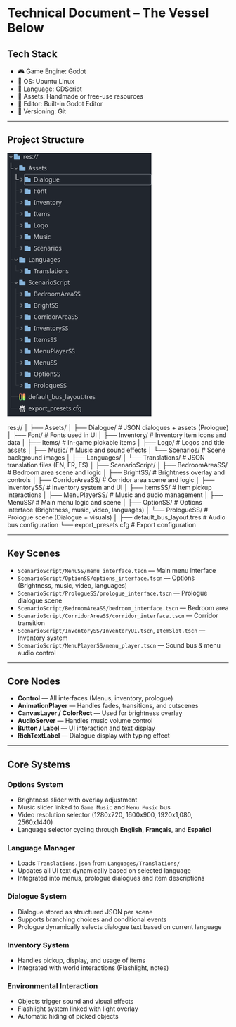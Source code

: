 # Technical Document – The Vessel Below

## Tech Stack

- 🎮 Game Engine: Godot
- 🐧 OS: Ubuntu Linux
- 📜 Language: GDScript
- 🎨 Assets: Handmade or free-use resources
- 🧠 Editor: Built-in Godot Editor
- 🧬 Versioning: Git

---

## Project Structure

![Image Placeholder – Scene Structure](images/structure_placeholder.png)

res://
│
├── Assets/
│   ├── Dialogue/               # JSON dialogues + assets (Prologue)
│   ├── Font/                   # Fonts used in UI
│   ├── Inventory/              # Inventory item icons and data
│   ├── Items/                  # In-game pickable items
│   ├── Logo/                   # Logos and title assets
│   ├── Music/                  # Music and sound effects
│   └── Scenarios/              # Scene background images
│
├── Languages/
│   └── Translations/           # JSON translation files (EN, FR, ES)
│
├── ScenarioScript/
│   ├── BedroomAreaSS/          # Bedroom area scene and logic
│   ├── BrightSS/               # Brightness overlay and controls
│   ├── CorridorAreaSS/         # Corridor area scene and logic
│   ├── InventorySS/            # Inventory system and UI
│   ├── ItemsSS/                # Item pickup interactions
│   ├── MenuPlayerSS/           # Music and audio management
│   ├── MenuSS/                 # Main menu logic and scene
│   ├── OptionSS/               # Options interface (Brightness, music, video, languages)
│   └── PrologueSS/             # Prologue scene (Dialogue + visuals)
│
├── default_bus_layout.tres      # Audio bus configuration
└── export_presets.cfg           # Export configuration

---

## Key Scenes

- `ScenarioScript/MenuSS/menu_interface.tscn` — Main menu interface
- `ScenarioScript/OptionSS/options_interface.tscn` — Options (Brightness, music, video, languages)
- `ScenarioScript/PrologueSS/prologue_interface.tscn` — Prologue dialogue scene
- `ScenarioScript/BedroomAreaSS/bedroom_interface.tscn` — Bedroom area
- `ScenarioScript/CorridorAreaSS/corridor_interface.tscn` — Corridor transition
- `ScenarioScript/InventorySS/InventoryUI.tscn`, `ItemSlot.tscn` — Inventory system
- `ScenarioScript/MenuPlayerSS/menu_player.tscn` — Sound bus & menu audio control

---

## Core Nodes

- **Control** — All interfaces (Menus, inventory, prologue)
- **AnimationPlayer** — Handles fades, transitions, and cutscenes
- **CanvasLayer / ColorRect** — Used for brightness overlay
- **AudioServer** — Handles music volume control
- **Button / Label** — UI interaction and text display
- **RichTextLabel** — Dialogue display with typing effect

---


## Core Systems

### Options System
- Brightness slider with overlay adjustment
- Music slider linked to `Game Music` and `Menu Music` bus
- Video resolution selector (1280x720, 1600x900, 1920x1,080, 2560x1440)
- Language selector cycling through **English**, **Français**, and **Español**

### Language Manager
- Loads `Translations.json` from `Languages/Translations/`
- Updates all UI text dynamically based on selected language
- Integrated into menus, prologue dialogues and item descriptions

### Dialogue System
- Dialogue stored as structured JSON per scene
- Supports branching choices and conditional events
- Prologue dynamically selects dialogue text based on current language

### Inventory System
- Handles pickup, display, and usage of items
- Integrated with world interactions (Flashlight, notes)

### Environmental Interaction
- Objects trigger sound and visual effects
- Flashlight system linked with light overlay
- Automatic hiding of picked objects
